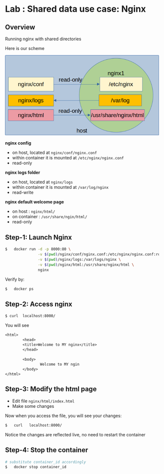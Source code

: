 <link rel='stylesheet' href='../assets/css/main.css'/>

# Lab : Shared data use case: Nginx

## Overview

Running nginx with shared directories

Here is our scheme

![](../assets/images/shared-volumes-nginx-1.png)

**nginx config**

- on host, located at `nginx/conf/nginx.conf`
- within container it is mounted at `/etc/nginx/nginx.conf`
- read-only

**nginx logs folder**

- on host, located at `nginx/logs`
- within container it is mounted at `/var/log/nginx`
- read-write

**nginx default welcome page**

- on host : `nginx/html/`
- on container : `/usr/share/ngin/html/`
- read-only

## Step-1: Launch Nginx

```bash
$   docker run -d -p 8000:80 \
               -v $(pwd)/nginx/conf/nginx.conf:/etc/nginx/nginx.conf:ro \
               -v $(pwd)/nginx/logs:/var/logs/nginx \
               -v $(pwd)/nginx/html:/usr/share/nginx/html \
               nginx
```

Verify by:

```bash
$   docker ps
```

## Step-2: Access nginx

```bash
$ curl  localhost:8000/
```

You will see

```console
<html>
        <head>
        <title>Welcome to MY nginx</title>
        </head>

        <body>
                Welcome to MY ngin
        </body>
</html>
```

## Step-3: Modify the html page

- Edit file `nginx/html/index.html`
- Make some changes

Now when you access the file, you will see your changes:

```bash
$   curl   localhost:8000/
```

Notice the changes are reflected live, no need to restart the container

## Step-4: Stop the container

```bash
# substitute container_id accordingly
$   docker stop container_id
```